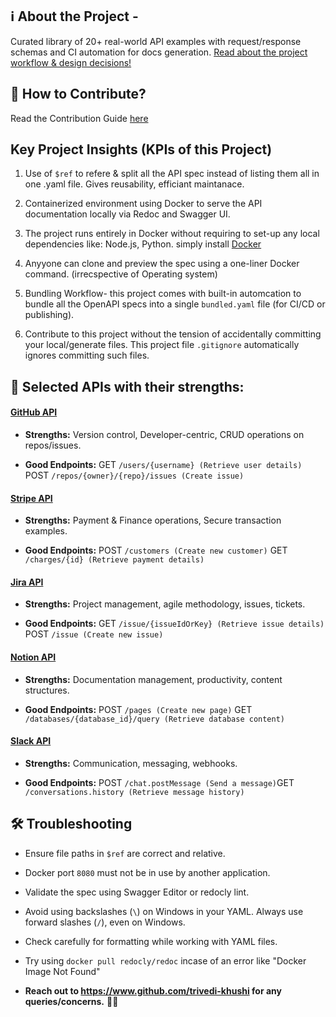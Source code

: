 ## ℹ️  About the Project - 
Curated library of 20+ real-world API examples with request/response schemas and CI automation for docs generation. [Read about the project workflow & design decisions!](https://khushitrivedi.hashnode.dev/openapi-sample-library-project)

## 📎 How to Contribute?
Read the Contribution Guide [here](https://khushitrivedi.hashnode.dev/openapi-sample-library-project#heading-contribution-guidelines)

## Key Project Insights (KPIs of this Project)
1. Use of `$ref` to refere & split all the API spec instead of  listing them all in one .yaml file. Gives reusability, efficiant maintanace.

2. Containerized environment using Docker to serve the API documentation locally via Redoc and Swagger UI.

3. The project runs entirely in Docker without requiring to set-up any local dependencies like: Node.js, Python. simply install [Docker](https://www.docker.com/products/docker-desktop/)

4. Anyyone can clone and preview the spec using a one-liner Docker command. (irrecspective of Operating system)

5. Bundling Workflow- this project comes with built-in automcation to bundle all the OpenAPI specs into a single `bundled.yaml` file (for CI/CD or publishing).

6. Contribute to this project without the tension of accidentally committing your local/generate files. This project file `.gitignore` automatically ignores committing such files.


## 🧪 Selected APIs with their strengths:

#### [GitHub API](https://docs.github.com/en/rest)

- **Strengths:** Version control, Developer-centric, CRUD operations on repos/issues.

- **Good Endpoints:** GET `/users/{username} (Retrieve user details)` POST `/repos/{owner}/{repo}/issues (Create issue)`

#### [Stripe API](https://stripe.com/docs/api)

- **Strengths:** Payment & Finance operations, Secure transaction examples.

- **Good Endpoints:** POST `/customers (Create new customer)` GET `/charges/{id} (Retrieve payment details)`

#### [Jira API](https://developer.atlassian.com/cloud/jira/platform/rest/v3/intro/)

- **Strengths:** Project management, agile methodology, issues, tickets.

- **Good Endpoints:** GET `/issue/{issueIdOrKey} (Retrieve issue details)` POST `/issue (Create new issue)`

#### [Notion API](https://developers.notion.com/reference)

- **Strengths:** Documentation management, productivity, content structures.

- **Good Endpoints:** POST `/pages (Create new page)` GET `/databases/{database_id}/query (Retrieve database content)`

#### [Slack API](https://api.slack.com/methods)
- **Strengths:** Communication, messaging, webhooks.

- **Good Endpoints:** POST `/chat.postMessage (Send a message)`GET `/conversations.history (Retrieve message history)`

## 🛠️ Troubleshooting

- Ensure file paths in `$ref` are correct and relative.

- Docker port `8080` must not be in use by another application.

- Validate the spec using Swagger Editor or redocly lint.

- Avoid using backslashes (`\`) on Windows in your YAML. Always use forward slashes (`/`), even on Windows.

- Check carefully for formatting while working with YAML files.

- Try using `docker pull redocly/redoc` incase of an error like "Docker Image Not Found"

- **Reach out to https://www.github.com/trivedi-khushi for any queries/concerns.** 🙋‍♀️
